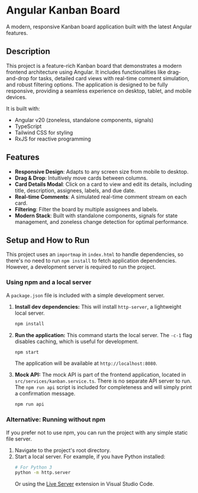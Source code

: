 # Angular Kanban Board

A modern, responsive Kanban board application built with the latest Angular features.

## Description

This project is a feature-rich Kanban board that demonstrates a modern frontend architecture using Angular. It includes functionalities like drag-and-drop for tasks, detailed card views with real-time comment simulation, and robust filtering options. The application is designed to be fully responsive, providing a seamless experience on desktop, tablet, and mobile devices.

It is built with:
- Angular v20 (zoneless, standalone components, signals)
- TypeScript
- Tailwind CSS for styling
- RxJS for reactive programming

## Features

- **Responsive Design**: Adapts to any screen size from mobile to desktop.
- **Drag & Drop**: Intuitively move cards between columns.
- **Card Details Modal**: Click on a card to view and edit its details, including title, description, assignees, labels, and due date.
- **Real-time Comments**: A simulated real-time comment stream on each card.
- **Filtering**: Filter the board by multiple assignees and labels.
- **Modern Stack**: Built with standalone components, signals for state management, and zoneless change detection for optimal performance.

## Setup and How to Run

This project uses an `importmap` in `index.html` to handle dependencies, so there's no need to run `npm install` to fetch application dependencies. However, a development server is required to run the project.

### Using npm and a local server

A `package.json` file is included with a simple development server.

1.  **Install dev dependencies:**
    This will install `http-server`, a lightweight local server.
    ```bash
    npm install
    ```

2.  **Run the application:**
    This command starts the local server. The `-c-1` flag disables caching, which is useful for development.
    ```bash
    npm start
    ```
    The application will be available at `http://localhost:8080`.

3.  **Mock API:**
    The mock API is part of the frontend application, located in `src/services/kanban.service.ts`. There is no separate API server to run. The `npm run api` script is included for completeness and will simply print a confirmation message.
    ```bash
    npm run api
    ```

### Alternative: Running without npm

If you prefer not to use npm, you can run the project with any simple static file server.

1.  Navigate to the project's root directory.
2.  Start a local server. For example, if you have Python installed:
    ```bash
    # For Python 3
    python -m http.server
    ```
    Or using the [Live Server](https://marketplace.visualstudio.com/items?itemName=ritwickdey.LiveServer) extension in Visual Studio Code.
